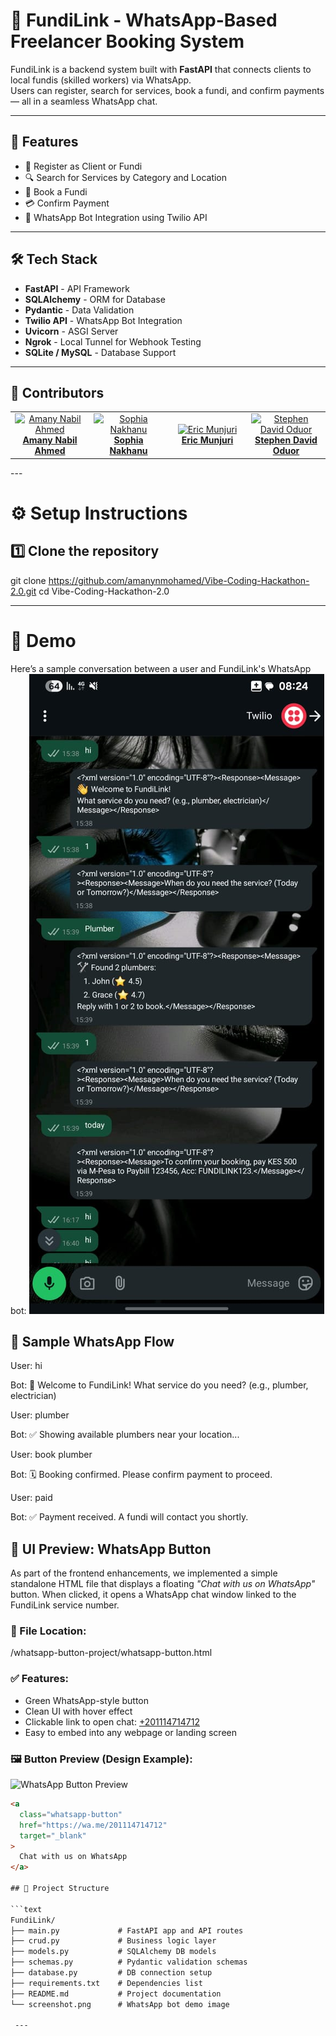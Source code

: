 # 🤖 FundiLink - WhatsApp-Based Freelancer Booking System

FundiLink is a backend system built with **FastAPI** that connects clients to local fundis (skilled workers) via WhatsApp.  
Users can register, search for services, book a fundi, and confirm payments — all in a seamless WhatsApp chat.

---

## 🚀 Features

- 📱 Register as Client or Fundi
- 🔍 Search for Services by Category and Location
- 📅 Book a Fundi
- 💳 Confirm Payment
- 💬 WhatsApp Bot Integration using Twilio API

---

## 🛠️ Tech Stack

- **FastAPI** - API Framework
- **SQLAlchemy** - ORM for Database
- **Pydantic** - Data Validation
- **Twilio API** - WhatsApp Bot Integration
- **Uvicorn** - ASGI Server
- **Ngrok** - Local Tunnel for Webhook Testing
- **SQLite / MySQL** - Database Support

---
## **👥 Contributors**

<table>
  <tr>
    <td align="center" width="25%">
      <a href="https://github.com/amanynabil" target="_blank">
        <img src="https://avatars.githubusercontent.com/u/0?v=4" width="100px;" alt="Amany Nabil Ahmed"/>
        <br /><b>Amany Nabil Ahmed</b>
      </a>
    </td>
    <td align="center" width="25%">
      <a href="https://github.com/nakhanu" target="_blank">
        <img src="https://avatars.githubusercontent.com/u/131362156?v=4" width="100px;" alt="Sophia Nakhanu"/>
        <br /><b>Sophia Nakhanu</b>
      </a>
    </td>
    <td align="center" width="25%">
      <a href="https://github.com/RICCOM" target="_blank">
        <img src="https://avatars.githubusercontent.com/u/0?v=4" width="100px;" alt="Eric Munjuri"/>
        <br /><b>Eric Munjuri</b>
      </a>
    </td>
    <td align="center" width="25%">
      <a href="https://github.com/steviedave" target="_blank">
        <img src="https://avatars.githubusercontent.com/u/0?v=4" width="100px;" alt="Stephen David Oduor"/>
        <br /><b>Stephen David Oduor</b>
      </a>
    </td>
  </tr>
</table>
---

# ⚙️ Setup Instructions
## 1️⃣ Clone the repository

git clone https://github.com/amanynmohamed/Vibe-Coding-Hackathon-2.0.git
cd Vibe-Coding-Hackathon-2.0

---
# 📸 Demo

Here’s a sample conversation between a user and FundiLink's WhatsApp bot:
![FundiLink WhatsApp Demo](./screenshot.jpeg)


## 💬 Sample WhatsApp Flow

User: hi

Bot: 👋 Welcome to FundiLink! What service do you need? (e.g., plumber, electrician)

User: plumber

Bot: ✅ Showing available plumbers near your location...

User: book plumber

Bot: 🗓️ Booking confirmed. Please confirm payment to proceed.

User: paid

Bot: ✅ Payment received. A fundi will contact you shortly.


## 🔘 UI Preview: WhatsApp Button
As part of the frontend enhancements, we implemented a simple standalone HTML file that displays a floating *"Chat with us on WhatsApp"* button. When clicked, it opens a WhatsApp chat window linked to the FundiLink service number.
### 📎 File Location:
/whatsapp-button-project/whatsapp-button.html
### ✅ Features:
- Green WhatsApp-style button
- Clean UI with hover effect
- Clickable link to open chat: [+201114714712](https://wa.me/201114714712)
- Easy to embed into any webpage or landing screen
### 🖼️ Button Preview (Design Example):
![WhatsApp Button Preview](./whatsapp-button-project/whatsapp_button_preview.png)
```html
<a
  class="whatsapp-button"
  href="https://wa.me/201114714712"
  target="_blank"
>
  Chat with us on WhatsApp
</a>

## 📂 Project Structure

```text
FundiLink/
├── main.py             # FastAPI app and API routes
├── crud.py             # Business logic layer
├── models.py           # SQLAlchemy DB models
├── schemas.py          # Pydantic validation schemas
├── database.py         # DB connection setup
├── requirements.txt    # Dependencies list
├── README.md           # Project documentation
└── screenshot.png      # WhatsApp bot demo image

 ---
